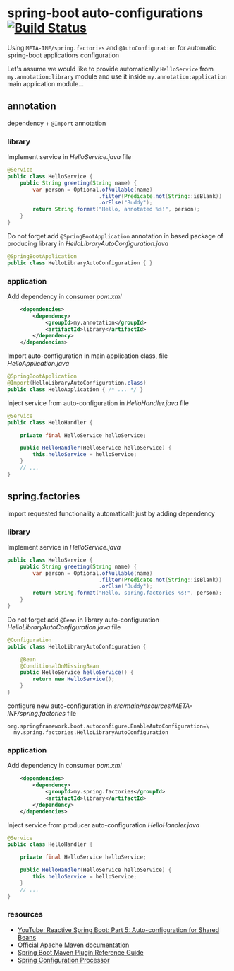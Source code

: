 # spring-boot auto-configurations [![Build Status](https://travis-ci.org/daggerok/spring-boot-auto-configurations-explained.svg?branch=master)](https://travis-ci.org/daggerok/spring-boot-auto-configurations-explained)
Using `META-INF/spring.factories` and `@AutoConfiguration` for automatic spring-boot applications configuration

Let's assume we would like to provide automatically `HelloService` from `my.annotation:library` module
and use it inside `my.annotation:application` main application module...

## annotation

dependency + `@Import` annotation

### library

Implement service in _HelloService.java_ file

```java
@Service
public class HelloService {
    public String greeting(String name) {
        var person = Optional.ofNullable(name)
                             .filter(Predicate.not(String::isBlank))
                             .orElse("Buddy");
        return String.format("Hello, annotated %s!", person);
    }
}
```

Do not forget add `@SpringBootApplication` annotation in based package of producing library in _HelloLibraryAutoConfiguration.java_

```java
@SpringBootApplication
public class HelloLibraryAutoConfiguration { }
```

### application

Add dependency in consumer _pom.xml_

```xml
    <dependencies>
        <dependency>
            <groupId>my.annotation</groupId>
            <artifactId>library</artifactId>
        </dependency>
    </dependencies>
```

Import auto-configuration in main application class, file _HelloApplication.java_

```java
@SpringBootApplication
@Import(HelloLibraryAutoConfiguration.class)
public class HelloApplication { /* ... */ }
```

Inject service from auto-configuration in _HelloHandler.java_ file

```java
@Service
public class HelloHandler {

    private final HelloService helloService;

    public HelloHandler(HelloService helloService) {
        this.helloService = helloService;
    }
    // ...
}
```

## spring.factories

import requested functionality automaticallt just by adding dependency

### library

Implement service in _HelloService.java_

```java
public class HelloService {
    public String greeting(String name) {
        var person = Optional.ofNullable(name)
                             .filter(Predicate.not(String::isBlank))
                             .orElse("Buddy");
        return String.format("Hello, spring.factories %s!", person);
    }
}
```

Do not forget add `@Bean` in library auto-configuration _HelloLibraryAutoConfiguration.java_ file

```java
@Configuration
public class HelloLibraryAutoConfiguration {

    @Bean
    @ConditionalOnMissingBean
    public HelloService helloService() {
        return new HelloService();
    }
}
```

configure new auto-configuration in _src/main/resources/META-INF/spring.factories_ file

```properties
org.springframework.boot.autoconfigure.EnableAutoConfiguration=\
  my.spring.factories.HelloLibraryAutoConfiguration
```

### application

Add dependency in consumer _pom.xml_

```xml
    <dependencies>
        <dependency>
            <groupId>my.spring.factories</groupId>
            <artifactId>library</artifactId>
        </dependency>
    </dependencies>
```

Inject service from producer auto-configuration _HelloHandler.java_

```java
@Service
public class HelloHandler {

    private final HelloService helloService;

    public HelloHandler(HelloService helloService) {
        this.helloService = helloService;
    }
    // ...
}
```

### resources

* [YouTube: Reactive Spring Boot: Part 5: Auto-configuration for Shared Beans](https://www.youtube.com/watch?v=uPI4Xu7NtI0&t=190s)
* [Official Apache Maven documentation](https://maven.apache.org/guides/index.html)
* [Spring Boot Maven Plugin Reference Guide](https://docs.spring.io/spring-boot/docs/2.2.1.RELEASE/maven-plugin/)
* [Spring Configuration Processor](https://docs.spring.io/spring-boot/docs/2.2.1.RELEASE/reference/htmlsingle/#configuration-metadata-annotation-processor)
